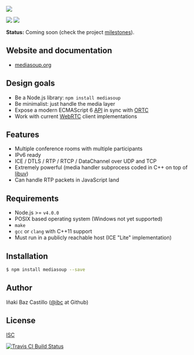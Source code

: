 [![][mediasoup-banner]][mediasoup-website]

[![][npm-shield-mediasoup]][npm-mediasoup]
[![][travis-ci-shield-mediasoup]][travis-ci-mediasoup]


**Status:** Coming soon (check the project [milestones](https://github.com/ibc/mediasoup/milestones)).


## Website and documentation

* [mediasoup.org][mediasoup-website]


## Design goals

* Be a Node.js library: `npm install mediasoup`
* Be minimalist: just handle the media layer
* Expose a modern ECMAScript 6 [API](/api/) in sync with [ORTC](http://ortc.org/)
* Work with current [WebRTC](https://webrtc.org) client implementations


## Features

* Multiple conference rooms with multiple participants
* IPv6 ready
* ICE / DTLS / RTP / RTCP / DataChannel over UDP and TCP
* Extremely powerful (media handler subprocess coded in C++ on top of [libuv](http://libuv.org))
* Can handle RTP packets in JavaScript land


## Requirements

* Node.js >= `v4.0.0`
* POSIX based operating system (Windows not yet supported)
* `make`
* `gcc` or `clang` with C++11 support
* Must run in a publicly reachable host (ICE "Lite" implementation)


## Installation

```bash
$ npm install mediasoup --save
```


## Author

Iñaki Baz Castillo ([@ibc](https://github.com/ibc/) at Github)


## License

[ISC](./LICENSE)


<span class="badge-travisci"><a href="http://travis-ci.org/ibc/mediasoup" title="Check this project's build status on TravisCI"><img src="https://img.shields.io/travis/ibc/mediasoup/master.svg" alt="Travis CI Build Status" /></a></span>


[mediasoup-banner]:           https://raw.githubusercontent.com/ibc/mediasoup-website/master/_art/mediasoup_banner.png
[mediasoup-website]:          http://mediasoup.org
[travis-ci-shield-mediasoup]: https://img.shields.io/travis/ibc/mediasoup/master.svg
[travis-ci-mediasoup]:        http://travis-ci.org/ibc/mediasoup
[npm-shield-mediasoup]:       https://img.shields.io/npm/v/mediasoup.svg
[npm-mediasoup]:              https://npmjs.org/package/mediasoup
